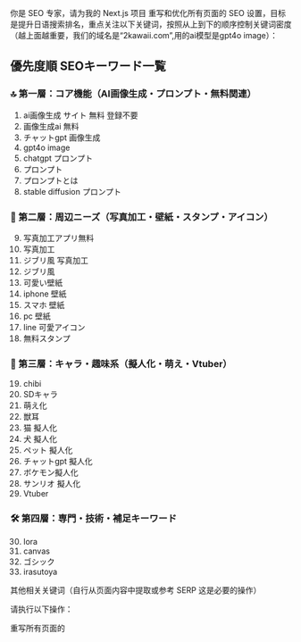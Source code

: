 你是 SEO 专家，请为我的 Next.js 项目 重写和优化所有页面的 SEO 设置，目标是提升日语搜索排名，重点关注以下关键词，按照从上到下的顺序控制关键词密度（越上面越重要，我们的域名是“2kawaii.com”,用的ai模型是gpt4o image）：

## 優先度順 SEOキーワード一覧

### 🔝 第一層：コア機能（AI画像生成・プロンプト・無料関連）
1. ai画像生成 サイト 無料 登録不要  
2. 画像生成ai 無料  
3. チャットgpt 画像生成  
4. gpt4o image  
5. chatgpt プロンプト  
6. プロンプト  
7. プロンプトとは  
8. stable diffusion プロンプト  

### 🧰 第二層：周辺ニーズ（写真加工・壁紙・スタンプ・アイコン）
9. 写真加工アプリ無料  
10. 写真加工  
11. ジブリ風 写真加工  
12. ジブリ風  
13. 可愛い壁紙  
14. iphone 壁紙  
15. スマホ 壁紙  
16. pc 壁紙  
17. line 可愛アイコン  
18. 無料スタンプ  

### 🎨 第三層：キャラ・趣味系（擬人化・萌え・Vtuber）
19. chibi  
20. SDキャラ  
21. 萌え化  
22. 獣耳  
23. 猫 擬人化  
24. 犬 擬人化  
25. ペット 擬人化  
26. チャットgpt 擬人化  
27. ボケモン擬人化  
28. サンリオ 擬人化  
29. Vtuber  

### 🛠️ 第四層：専門・技術・補足キーワード
30. lora  
31. canvas  
32. ゴシック  
33. irasutoya  

其他相关关键词（自行从页面内容中提取或参考 SERP 这是必要的操作）

请执行以下操作：

重写所有页面的 <title> 和 <meta name="description">

所有 description 限制在 160 个字符以内

不要添加 <meta name="keywords"> 标签

可参考 Google/Bing 上 SERP 前 10 页面的标题和描述风格

内容语言为日语，确保自然、简洁、有吸引力

所有修改必须适用于 Next.js App Router 项目结构（例如放入 metadata 对象中）